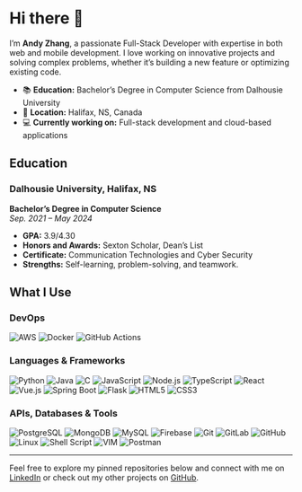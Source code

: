 # Hi there 👋

I’m **Andy Zhang**, a passionate Full-Stack Developer with expertise in both web and mobile development. I love working on innovative projects and solving complex problems, whether it’s building a new feature or optimizing existing code.

- 📚 **Education:** Bachelor’s Degree in Computer Science from Dalhousie University
- 📍 **Location:** Halifax, NS, Canada
- 💻 **Currently working on:** Full-stack development and cloud-based applications

## Education

### Dalhousie University, Halifax, NS
**Bachelor’s Degree in Computer Science**  
_Sep. 2021 – May 2024_  
- **GPA:** 3.9/4.30  
- **Honors and Awards:** Sexton Scholar, Dean’s List  
- **Certificate:** Communication Technologies and Cyber Security  
- **Strengths:** Self-learning, problem-solving, and teamwork.

## What I Use

### DevOps
![AWS](https://img.shields.io/badge/Amazon_AWS-232F3E?style=flat-square&logo=amazon-aws)
![Docker](https://img.shields.io/badge/Docker-2496ED?style=flat-square&logo=docker&logoColor=white)
![GitHub Actions](https://img.shields.io/badge/GitHub_Actions-2088FF?style=flat-square&logo=github-actions&logoColor=white)

### Languages & Frameworks
![Python](https://img.shields.io/badge/Python-3776AB?style=flat-square&logo=python&logoColor=white)
![Java](https://img.shields.io/badge/Java-007396?style=flat-square&logo=java&logoColor=white)
![C](https://img.shields.io/badge/C-00599C?style=flat-square&logo=c&logoColor=white)
![JavaScript](https://img.shields.io/badge/JavaScript-F7DF1E?style=flat-square&logo=javascript&logoColor=black)
![Node.js](https://img.shields.io/badge/Node.js-339933?style=flat-square&logo=nodedotjs&logoColor=white)
![TypeScript](https://img.shields.io/badge/TypeScript-007ACC?style=flat-square&logo=typescript&logoColor=white)
![React](https://img.shields.io/badge/React-20232A?style=flat-square&logo=react&logoColor=61DAFB)
![Vue.js](https://img.shields.io/badge/Vue.js-4FC08D?style=flat-square&logo=vue-dot-js&logoColor=white)
![Spring Boot](https://img.shields.io/badge/Spring_Boot-6DB33F?style=flat-square&logo=spring-boot&logoColor=white)
![Flask](https://img.shields.io/badge/Flask-000000?style=flat-square&logo=flask&logoColor=white)
![HTML5](https://img.shields.io/badge/HTML5-E34F26?style=flat-square&logo=html5&logoColor=white)
![CSS3](https://img.shields.io/badge/CSS3-1572B6?style=flat-square&logo=css3&logoColor=white)

### APIs, Databases & Tools
![PostgreSQL](https://img.shields.io/badge/PostgreSQL-316192?style=flat-square&logo=postgresql&logoColor=white)
![MongoDB](https://img.shields.io/badge/MongoDB-4EA94B?style=flat-square&logo=mongodb&logoColor=white)
![MySQL](https://img.shields.io/badge/MySQL-4479A1?style=flat-square&logo=mysql&logoColor=white)
![Firebase](https://img.shields.io/badge/Firebase-FFCA28?style=flat-square&logo=firebase&logoColor=black)
![Git](https://img.shields.io/badge/Git-F05032?style=flat-square&logo=git&logoColor=white)
![GitLab](https://img.shields.io/badge/GitLab-FC6D26?style=flat-square&logo=gitlab&logoColor=white)
![GitHub](https://img.shields.io/badge/GitHub-181717?style=flat-square&logo=github)
![Linux](https://img.shields.io/badge/Linux-FCC624?style=flat-square&logo=linux&logoColor=black)
![Shell Script](https://img.shields.io/badge/Shell_Script-121011?style=flat-square&logo=gnu-bash&logoColor=white)
![VIM](https://img.shields.io/badge/VIM-019733?style=flat-square&logo=vim&logoColor=white)
![Postman](https://img.shields.io/badge/Postman-FF6C37?style=flat-square&logo=postman&logoColor=white)

---

Feel free to explore my pinned repositories below and connect with me on [LinkedIn](https://www.linkedin.com/in/andy-zhang-445098240/) or check out my other projects on [GitHub](https://github.com/Andyzhang222).
